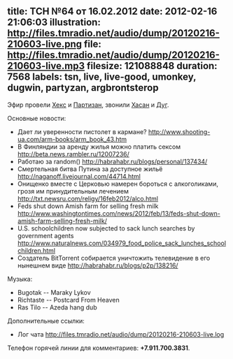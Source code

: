 title: ТСН №64 от 16.02.2012
date: 2012-02-16 21:06:03
illustration: http://files.tmradio.net/audio/dump/20120216-210603-live.png
file: http://files.tmradio.net/audio/dump/20120216-210603-live.mp3
filesize: 121088848
duration: 7568
labels: tsn, live, live-good, umonkey, dugwin, partyzan, argbrontsterop
---
Эфир провели [Хекс](/guests/umonkey/) и [Партизан](/guests/partyzan/), звонили
[Хасан](/guests/argbrontsterop/) и [Дуг](/guests/dugwin/).

Основные новости:

- Дает ли уверенности пистолет в кармане?
  http://www.shooting-ua.com/arm-books/arm_book_43.htm
- В Финляндии за аренду жилья можно платить сексом
  http://beta.news.rambler.ru/12007236/
- Работаю за random()
  http://habrahabr.ru/blogs/personal/137434/
- Смертельная битва Путина за доступное жильё
  http://naganoff.livejournal.com/44714.html
- Онищенко вместе с Церковью намерен бороться с алкоголиками, грозя им принудительным лечением
  http://txt.newsru.com/religy/16feb2012/alco.html
- Feds shut down Amish farm for selling fresh milk
  http://www.washingtontimes.com/news/2012/feb/13/feds-shut-down-amish-farm-selling-fresh-milk/
- U.S. schoolchildren now subjected to sack lunch searches by government agents
  http://www.naturalnews.com/034979_food_police_sack_lunches_schoolchildren.html
- Создатель BitTorrent собирается уничтожить телевидение в его нынешнем виде
  http://habrahabr.ru/blogs/p2p/138216/

Музыка:

- Bugotak -- Maraky Lykov
- Richtaste -- Postcard From Heaven
- Ras Tilo -- Azeda hang dub

Дополнительные ссылки:

- Лог чата
  http://files.tmradio.net/audio/dump/20120216-210603-live.log

Телефон горячей линии для комментариев: **+7.911.700.3831**.
